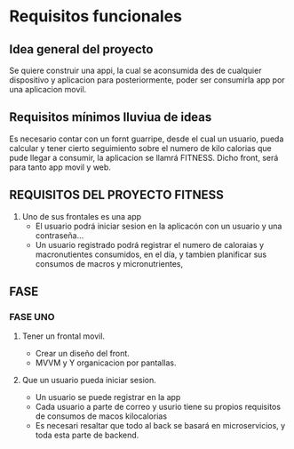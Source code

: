# Requisitos funcionales

## Idea general del proyecto
Se quiere construir una appi, la cual se aconsumida des de cualquier dispositivo y aplicacion para posteriormente, poder ser consumirla app por una aplicacion movil.

## Requisitos mínimos lluviua de ideas

Es necesario contar con un fornt guarripe, desde el cual un usuario, pueda calcular y tener cierto seguimiento sobre el numero de kilo calorias que pude llegar a consumir, la aplicacion se llamrá FITNESS. Dicho front, será para tanto app movil y web.

## REQUISITOS DEL PROYECTO FITNESS
1. Uno de sus frontales es una app
    - El usuario podrá iniciar sesion en la aplicacón con un usuario y una contraseña...
    - Un usuario registrado podrá registrar el numero de caloraias y macronutientes consumidos, en el día, y tambien planificar sus consumos de macros y micronutrientes,


## FASE

### FASE UNO 

1. Tener un frontal movil.
    - Crear un diseño del front.
    - MVVM y Y organicacion por pantallas.

2. Que un usuario pueda iniciar sesion.
    - Un usuario se puede registrar en la app
    - Cada usuario a parte de correo y usurio tiene su propios requisitos de consumos de macos kilocalorias
    - Es necesari resaltar que todo al back se basará en microservicios, y toda esta parte de backend.  
